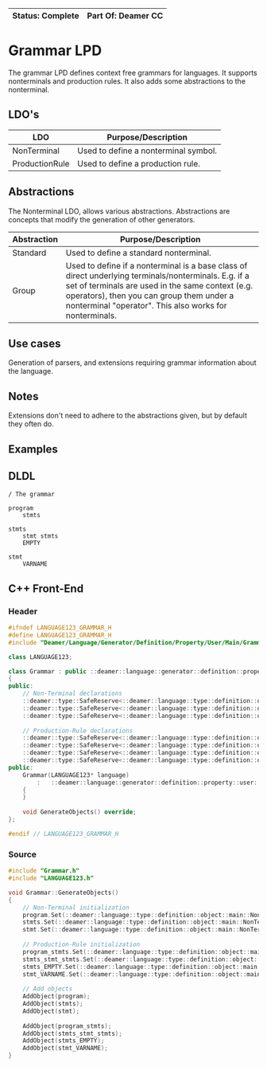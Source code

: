 | Status: Complete | Part Of: Deamer CC |
| ---------------- | ------------------ |



# Grammar LPD

The grammar LPD defines context free grammars for languages. It supports nonterminals and production rules. It also adds some abstractions to the nonterminal.

## LDO's

| LDO            | Purpose/Description                  |
| -------------- | ------------------------------------ |
| NonTerminal    | Used to define a nonterminal symbol. |
| ProductionRule | Used to define a production rule.    |

## Abstractions

The Nonterminal LDO, allows various abstractions. Abstractions are concepts that modify the generation of other generators.

| Abstraction | Purpose/Description                                          |
| ----------- | ------------------------------------------------------------ |
| Standard    | Used to define a standard nonterminal.                       |
| Group       | Used to define if a nonterminal is a base class of direct underlying terminals/nonterminals. E.g. if a set of terminals are used in the same context (e.g. operators), then you can group them under a nonterminal "operator". This also works for nonterminals. |

## Use cases

Generation of parsers, and extensions requiring grammar information about the language.

## Notes

Extensions don't need to adhere to the abstractions given, but by default they often do.

## Examples

## DLDL

```DLDL
/ The grammar

program
	stmts

stmts
	stmt stmts
	EMPTY

stmt
	VARNAME
```

## C++ Front-End

### Header

```cpp
#ifndef LANGUAGE123_GRAMMAR_H
#define LANGUAGE123_GRAMMAR_H
#include "Deamer/Language/Generator/Definition/Property/User/Main/Grammar.h"

class LANGUAGE123;

class Grammar : public ::deamer::language::generator::definition::property::user::Grammar<LANGUAGE123>
{
public:
    // Non-Terminal declarations
    ::deamer::type::SafeReserve<::deamer::language::type::definition::object::main::NonTerminal> program;
    ::deamer::type::SafeReserve<::deamer::language::type::definition::object::main::NonTerminal> stmts;
    ::deamer::type::SafeReserve<::deamer::language::type::definition::object::main::NonTerminal> stmt;
    
    // Production-Rule declarations
	::deamer::type::SafeReserve<::deamer::language::type::definition::object::main::ProductionRule> program_stmts;
	::deamer::type::SafeReserve<::deamer::language::type::definition::object::main::ProductionRule> stmts_stmt_stmts;
	::deamer::type::SafeReserve<::deamer::language::type::definition::object::main::ProductionRule> stmts_EMPTY;
    ::deamer::type::SafeReserve<::deamer::language::type::definition::object::main::ProductionRule> stmt_VARNAME;
public:
    Grammar(LANGUAGE123* language)
        :	::deamer::language::generator::definition::property::user::Grammar<LANGUAGE123>(language)
    {
    }
    
    void GenerateObjects() override;
};

#endif // LANGUAGE123_GRAMMAR_H
```

### Source

```cpp
#include "Grammar.h"
#include "LANGUAGE123.h"

void Grammar::GenerateObjects()
{
    // Non-Terminal initialization
	program.Set(::deamer::language::type::definition::object::main::NonTerminal("program", { program_stmts.Pointer() }));
	stmts.Set(::deamer::language::type::definition::object::main::NonTerminal("stmts", { stmts_stmt_stmts.Pointer(),stmts_EMPTY.Pointer() }));
	stmt.Set(::deamer::language::type::definition::object::main::NonTerminal("stmt", { stmt_VARNAME.Pointer() }));
    
    // Production-Rule initialization
	program_stmts.Set(::deamer::language::type::definition::object::main::ProductionRule({ Language->stmts.Pointer() }));
	stmts_stmt_stmts.Set(::deamer::language::type::definition::object::main::ProductionRule({ Language->stmt.Pointer(),Language->stmts.Pointer() }));
	stmts_EMPTY.Set(::deamer::language::type::definition::object::main::ProductionRule());
	stmt_VARNAME.Set(::deamer::language::type::definition::object::main::ProductionRule({ Language->VARNAME.Pointer() }));
    
    // Add objects
    AddObject(program);
	AddObject(stmts);
	AddObject(stmt);
    
	AddObject(program_stmts);
    AddObject(stmts_stmt_stmts);
    AddObject(stmts_EMPTY);
    AddObject(stmt_VARNAME);
}
```

